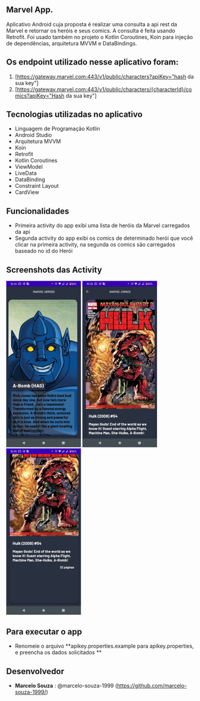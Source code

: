 ## Marvel App.

Aplicativo Android cuja proposta é realizar uma consulta a api rest da Marvel e retornar os heróis e
seus comics. A consulta é feita usando Retrofit. Foi usado também no projeto o Kotlin Coroutines,
Koin para injeção de dependências, arquitetura MVVM e DataBindings.

## Os endpoint utilizado nesse aplicativo foram:

1. [https://gateway.marvel.com:443/v1/public/characters?apiKey="hash da sua key"]
1. [https://gateway.marvel.com:443/v1/public/characters/{characterId}/comics?apiKey="Hash da sua key"]

## Tecnologias utilizadas no aplicativo

* Linguagem de Programação Kotlin
* Android Studio
* Arquitetura MVVM
* Koin
* Retrofit
* Kotlin Coroutines
* ViewModel
* LiveData
* DataBinding
* Constraint Layout
* CardView

## Funcionalidades

- Primeira activity do app exibi uma lista de heróis da Marvel carregados da api
- Segunda activity do app exibi os comics de determinado herói que você clicar na primeira activity,
  na segunda os comics são carregados baseado no id do Herói

## Screenshots das Activity

<img src="/imgs/imagem_um.jpeg" width="200">
<img src="/imgs/imagem_dois.jpeg" width="200">
<img src="/imgs/imagem_tres.jpeg" width="200">

## Para executar o app

- Renomeie o arquivo **apikey.properties.example para apikey.properties, e preencha os dados
  solicitados **

## Desenvolvedor

* **Marcelo Souza** : @marcelo-souza-1999 (https://github.com/marcelo-souza-1999/)

